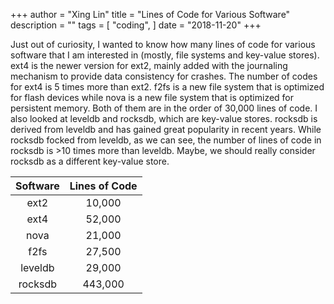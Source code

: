 +++
author = "Xing Lin"
title = "Lines of Code for Various Software"
description = ""
tags = [
    "coding",
]
date = "2018-11-20"
+++

Just out of curiosity, I wanted to know how many lines of code for various software that I am interested in (mostly, file systems and key-value stores). ext4 is the newer version for ext2, mainly added with the journaling mechanism to provide data consistency for crashes. The number of codes for ext4 is 5 times more than ext2. f2fs is a new file system that is optimized for flash devices while nova is a new file system that is optimized for persistent memory. Both of them are in the order of 30,000 lines of code. I also looked at leveldb and rocksdb, which are key-value stores. rocksdb is derived from leveldb and has gained great popularity in recent years. While rocksdb focked from leveldb, as we can see, the number of lines of code in rocksdb is >10 times more than leveldb. Maybe, we should really consider rocksdb as a different key-value store. 

| Software | Lines of Code |
| :------: | :-----------: |
| ext2     | 10,000        |
| ext4     | 52,000        |
| nova     | 21,000        |
| f2fs     | 27,500        |
| leveldb  | 29,000        |
| rocksdb  | 443,000       |
